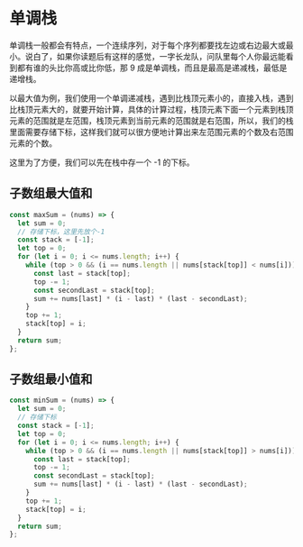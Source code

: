 # 单调栈

单调栈一般都会有特点，一个连续序列，对于每个序列都要找左边或右边最大或最小。说白了，如果你读题后有这样的感觉，一字长龙队，问队里每个人你最远能看到都有谁的头比你高或比你低，那 9 成是单调栈，而且是最高是递减栈，最低是递增栈。

以最大值为例，我们使用一个单调递减栈，遇到比栈顶元素小的，直接入栈，遇到比栈顶元素大的，就要开始计算，具体的计算过程，栈顶元素下面一个元素到栈顶元素的范围就是左范围，栈顶元素到当前元素的范围就是右范围，所以，我们的栈里面需要存储下标，这样我们就可以很方便地计算出来左范围元素的个数及右范围元素的个数。

这里为了方便，我们可以先在栈中存一个 -1 的下标。

## 子数组最大值和

```js
const maxSum = (nums) => {
  let sum = 0;
  // 存储下标，这里先放个-1
  const stack = [-1];
  let top = 0;
  for (let i = 0; i <= nums.length; i++) {
    while (top > 0 && (i == nums.length || nums[stack[top]] < nums[i])) {
      const last = stack[top];
      top -= 1;
      const secondLast = stack[top];
      sum += nums[last] * (i - last) * (last - secondLast);
    }
    top += 1;
    stack[top] = i;
  }
  return sum;
};
```

## 子数组最小值和

```js
const minSum = (nums) => {
  let sum = 0;
  // 存储下标
  const stack = [-1];
  let top = 0;
  for (let i = 0; i <= nums.length; i++) {
    while (top > 0 && (i == nums.length || nums[stack[top]] > nums[i])) {
      const last = stack[top];
      top -= 1;
      const secondLast = stack[top];
      sum += nums[last] * (i - last) * (last - secondLast);
    }
    top += 1;
    stack[top] = i;
  }
  return sum;
};
```
